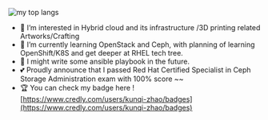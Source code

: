 <!-- ![my github activity graph](https://activity-graph.herokuapp.com/graph?username=ZhaoKunqi&theme=github) -->
![my top langs](https://github-readme-stats.vercel.app/api/top-langs/?username=ZhaoKunqi&hide=css,html&layout=compact&langs_count=8)
- 👀 I’m interested in Hybrid cloud and its infrastructure /3D printing related Artworks/Crafting
- 🌱 I’m currently learning OpenStack and Ceph, with planning of learning OpenShift/K8S and get deeper at RHEL tech tree.
- 🌱 I might write some ansible playbook in the future.
- 💕 Proudly announce that I passed Red Hat Certified Specialist in Ceph Storage Administration exam with 100% score ~~
- 🏆 You can check my badge here ![https://www.credly.com/users/kunqi-zhao/badges](https://www.credly.com/users/kunqi-zhao/badges)
